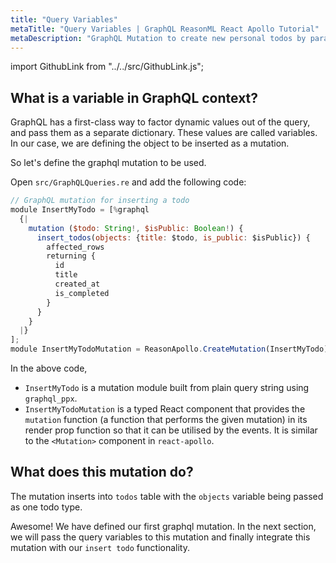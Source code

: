 ```yaml
---
title: "Query Variables"
metaTitle: "Query Variables | GraphQL ReasonML React Apollo Tutorial"
metaDescription: "GraphQL Mutation to create new personal todos by parameterizing with query variables."
---
```


import GithubLink from "../../src/GithubLink.js";

What is a variable in GraphQL context?
-------------------------------------
GraphQL has a first-class way to factor dynamic values out of the query, and pass them as a separate dictionary. These values are called variables. In our case, we are defining the object to be inserted as a mutation.

So let's define the graphql mutation to be used.

Open `src/GraphQLQueries.re` and add the following code:

<GithubLink link="https://github.com/hasura/learn-graphql/blob/master/tutorials/frontend/reason-react-apollo/app-final/src/GraphQLQueries.re" text="GraphQLQueries.re" />

```javascript
// GraphQL mutation for inserting a todo
module InsertMyTodo = [%graphql
  {|
    mutation ($todo: String!, $isPublic: Boolean!) {
      insert_todos(objects: {title: $todo, is_public: $isPublic}) {
        affected_rows
        returning {
          id
          title
          created_at
          is_completed
        }
      }
    }
  |}
];
module InsertMyTodoMutation = ReasonApollo.CreateMutation(InsertMyTodo);

```

In the above code,

- `InsertMyTodo` is a mutation module built from plain query string using `graphql_ppx`. 
- `InsertMyTodoMutation` is a typed React component that provides the `mutation` function (a function that performs the given mutation) in its render prop function so that it can be utilised by the events. It is similar to the `<Mutation>` component in `react-apollo`.


What does this mutation do?
---------------------------
The mutation inserts into `todos` table with the `objects` variable being passed as one todo type.

Awesome! We have defined our first graphql mutation. In the next section, we will pass the query variables to this mutation and finally integrate this mutation with our `insert todo` functionality.
